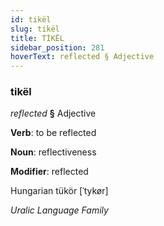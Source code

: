 ```yaml
---
id: tikël
slug: tikël
title: TİKËL
sidebar_position: 281
hoverText: reflected § Adjective
---
```


### tikël

*reflected* **§** Adjective

**Verb**: to be reflected

**Noun**: reflectiveness

**Modifier**: reflected

Hungarian tükör [ˈtykør]

*Uralic Language Family*